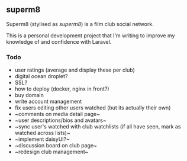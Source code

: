 ## superm8

Superm8 (stylised as _superm8_) is a film club social network.

This is a personal development project that I'm writing to improve my knowledge of and confidence with Laravel.

### Todo

-   user ratings (average and display these per club)
-   digital ocean droplet?
-   SSL?
-   how to deploy (docker, nginx in front?)
-   buy domain
-   write account management
-   fix users editing other users watched (but its actually their own)
-   ~comments on media detail page~
-   ~user descriptions/bios and avatars~
-   ~sync user's watched with club watchlists (if all have seen, mark as watched across lists)~
-   ~implement daisyUI?~
-   ~discussion board on club page~
-   ~redesign club management~
